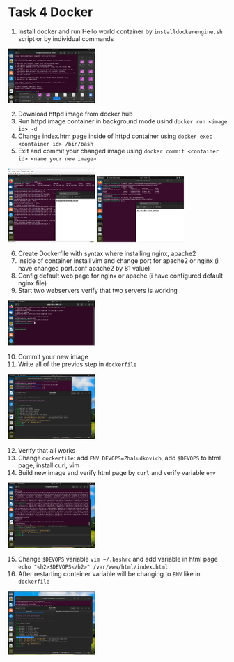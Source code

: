 # Task 4 Docker
1. Install docker and run Hello world container by ```installdockerengine.sh``` script or by individual commands
<img src="https://github.com/Vlad19930310/FirstTask/blob/master/Task4/1.png" width="200" />

2. Download httpd image from docker hub
3. Run httpd image container in background mode usind ```docker run <image id> -d``` 
4. Change index.htm page inside of httpd container  using ```docker exec <container id> /bin/bash```
5. Exit and commit your changed image using ```docker commit <container id> <name your new image>```

<img src="https://github.com/Vlad19930310/FirstTask/blob/master/Task4/2.png" width="200" />
<img src="https://github.com/Vlad19930310/FirstTask/blob/master/Task4/3.png" width="200" />

6. Create Dockerfile with syntax where installing nginx, apache2 
7. Inside of container install vim and change port for apache2 or nginx (i have changed port.conf apache2 by 81 value)
8. Config default web page for nginx or apache (i have configured default nginx file)
9. Start two webservers verify that two servers is working
<img src="https://github.com/Vlad19930310/FirstTask/blob/master/Task4/5.png" width="200" />

10. Commit your new image 
11. Write all of the previos step in ```dockerfile```
<img src="https://github.com/Vlad19930310/FirstTask/blob/master/Task4/6.png" width="200" />

12. Verify that all works
13. Change ```dockerfile```: add ```ENV DEVOPS=Zhaludkovich```, add ```$DEVOPS``` to html page, install curl, vim
14. Build new image and verify html page by ```curl```  and verify variable ```env```
<img src="https://github.com/Vlad19930310/FirstTask/blob/master/Task4/7.png" width="200" />

15. Change ```$DEVOPS``` variable ```vim ~/.bashrc``` and add variable in html page ```echo "<h2>$DEVOPS</h2>" /var/www/html/index.html```
16. After restarting  conteiner variable will be changing  to ```ENV``` like in ```dockerfile``` 
<img src="https://github.com/Vlad19930310/FirstTask/blob/master/Task4/8.png" width="200" />

